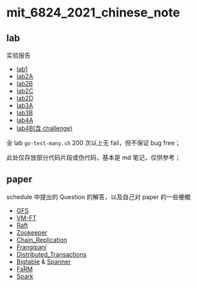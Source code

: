 # mit_6824_2021_chinese_note

## lab

实验报告

- [lab1](https://github.com/SwordHarry/mit_6.824_2021_lab_chinese_note/blob/main/lab/lab1_mapreduce.md)
- [lab2A](https://github.com/SwordHarry/mit_6.824_2021_lab_chinese_note/blob/main/lab/lab2A_leader_election.md)
- [lab2B](https://github.com/SwordHarry/mit_6.824_2021_lab_chinese_note/blob/main/lab/lab2B_log_replication.md)
- [lab2C](https://github.com/SwordHarry/mit_6.824_2021_lab_chinese_note/blob/main/lab/lab2C_persistence.md)
- [lab2D](https://github.com/SwordHarry/mit_6.824_2021_lab_chinese_note/blob/main/lab/lab2D_log_compaction.md)
- [lab3A](https://github.com/SwordHarry/mit_6.824_2021_lab_chinese_note/blob/main/lab/lab3A_kvraft.md)
- [lab3B](https://github.com/SwordHarry/mit_6.824_2021_lab_chinese_note/blob/main/lab/lab3B_kvraft_with_snapshots.md)
- [lab4A](https://github.com/SwordHarry/mit_6.824_2021_lab_chinese_note/blob/main/lab/lab4A_The_Shard_controller.md)
- [lab4B(含 challenge)](https://github.com/SwordHarry/mit_6.824_2021_lab_chinese_note/blob/main/lab/lab4B_Sharded_KeyValue_Server.md)

全 lab `go-test-many.sh` 200 次以上无 fail，但不保证 bug free；

此处仅存放部分代码片段或伪代码，基本是 md 笔记，仅供参考；

## paper

schedule 中提出的 Question 的解答，以及自己对 paper 的一些梗概

- [GFS](https://github.com/SwordHarry/mit_6.824_2021_lab_chinese_note/blob/main/question/GFS.md)
- [VM-FT](https://github.com/SwordHarry/mit_6.824_2021_lab_chinese_note/blob/main/question/VM-FT.md)
- [Raft](https://github.com/SwordHarry/mit_6.824_2021_lab_chinese_note/blob/main/question/Raft.md)
- [Zookeeper](https://github.com/SwordHarry/mit_6.824_2021_lab_chinese_note/blob/main/question/Zookeeper.md)
- [Chain_Replication](https://github.com/SwordHarry/mit_6.824_2021_lab_chinese_note/blob/main/question/Chain_Replication.md)
- [Frangipani](https://github.com/SwordHarry/mit_6.824_2021_lab_chinese_note/blob/main/question/Frangipani.md)
- [Distributed_Transactions](https://github.com/SwordHarry/mit_6.824_2021_lab_chinese_note/blob/main/question/Distributed_Transactions.md)
- [Bigtable](https://github.com/SwordHarry/mit_6.824_2021_lab_chinese_note/blob/main/question/Bigtable.md) & [Spanner](https://github.com/SwordHarry/mit_6.824_2021_lab_chinese_note/blob/main/question/Spanner.md)
- [FaRM](https://github.com/SwordHarry/mit_6.824_2021_lab_chinese_note/blob/main/question/FaRM.md)
- [Spark](https://github.com/SwordHarry/mit_6.824_2021_lab_chinese_note/blob/main/question/Spark.md)


